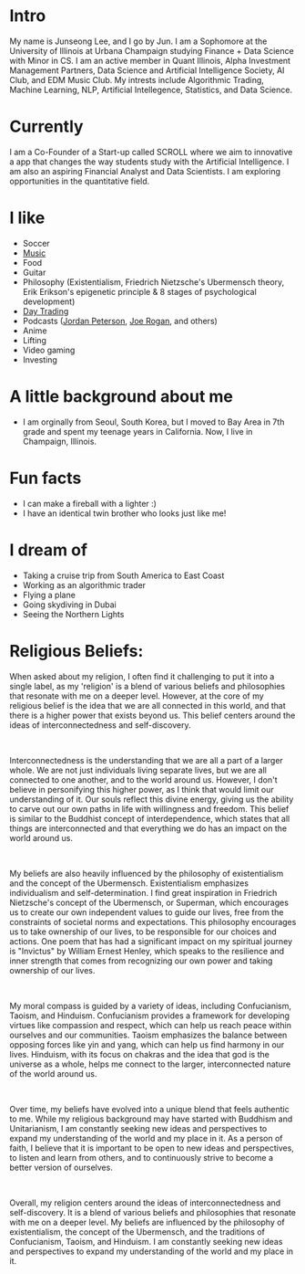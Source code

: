 
# Intro

My name is Junseong Lee, and I go by Jun. I am a Sophomore at the University of Illinois at Urbana Champaign studying Finance + Data Science with Minor in CS. I am an active member in Quant Illinois, Alpha Investment Management Partners, Data Science and Artificial Intelligence Society, AI Club, and EDM Music Club. My intrests include Algorithmic Trading, Machine Learning, NLP, Artificial Intellegence, Statistics, and Data Science. 
# Currently

I am a Co-Founder of a Start-up called SCROLL where we aim to innovative a app that changes the way students study with the Artificial Intelligence. I am also an aspiring Financial Analyst and Data Scientists. I am exploring opportunities in the quantitative field. 

# I like

- Soccer
- [Music](https://open.spotify.com/user/214qpz6gjyle763zrfgrc5bii)
- Food
- Guitar
- Philosophy (Existentialism, Friedrich Nietzsche's Ubermensch theory, Erik Erikson's epigenetic principle & 8 stages of psychological development)
- [Day Trading](https://www.tradingview.com/)
- Podcasts ([Jordan Peterson](https://www.jordanbpeterson.com/podcast/), [Joe Rogan](https://open.spotify.com/show/4rOoJ6Egrf8K2IrywzwOMk), and others)
- Anime
- Lifting
- Video gaming
- Investing

# A little background about me

- I am orginally from Seoul, South Korea, but I moved to Bay Area in 7th grade and spent my teenage years in California. Now, I live in Champaign, Illinois.

# Fun facts

- I can make a fireball with a lighter :)
- I have an identical twin brother who looks just like me!

# I dream of

- Taking a cruise trip from South America to East Coast
- Working as an algorithmic trader
- Flying a plane
- Going skydiving in Dubai
- Seeing the Northern Lights

# Religious Beliefs: 

When asked about my religion, I often find it challenging to put it into a single label, as my 'religion' is a blend of various beliefs and philosophies that resonate with me on a deeper level. However, at the core of my religious belief is the idea that we are all connected in this world, and that there is a higher power that exists beyond us. This belief centers around the ideas of interconnectedness and self-discovery.

<br />

Interconnectedness is the understanding that we are all a part of a larger whole. We are not just individuals living separate lives, but we are all connected to one another, and to the world around us. However, I don't believe in personifying this higher power, as I think that would limit our understanding of it. Our souls reflect this divine energy, giving us the ability to carve out our own paths in life with willingness and freedom. This belief is similar to the Buddhist concept of interdependence, which states that all things are interconnected and that everything we do has an impact on the world around us.

<br />

My beliefs are also heavily influenced by the philosophy of existentialism and the concept of the Ubermensch. Existentialism emphasizes individualism and self-determination. I find great inspiration in Friedrich Nietzsche's concept of the Ubermensch, or Superman, which encourages us to create our own independent values to guide our lives, free from the constraints of societal norms and expectations. This philosophy encourages us to take ownership of our lives, to be responsible for our choices and actions. One poem that has had a significant impact on my spiritual journey is "Invictus" by William Ernest Henley, which speaks to the resilience and inner strength that comes from recognizing our own power and taking ownership of our lives.

<br />

My moral compass is guided by a variety of ideas, including Confucianism, Taoism, and Hinduism. Confucianism provides a framework for developing virtues like compassion and respect, which can help us reach peace within ourselves and our communities. Taoism emphasizes the balance between opposing forces like yin and yang, which can help us find harmony in our lives. Hinduism, with its focus on chakras and the idea that god is the universe as a whole, helps me connect to the larger, interconnected nature of the world around us.

<br />

Over time, my beliefs have evolved into a unique blend that feels authentic to me. While my religious background may have started with Buddhism and Unitarianism, I am constantly seeking new ideas and perspectives to expand my understanding of the world and my place in it. As a person of faith, I believe that it is important to be open to new ideas and perspectives, to listen and learn from others, and to continuously strive to become a better version of ourselves.

<br />

Overall, my religion centers around the ideas of interconnectedness and self-discovery. It is a blend of various beliefs and philosophies that resonate with me on a deeper level. My beliefs are influenced by the philosophy of existentialism, the concept of the Ubermensch, and the traditions of Confucianism, Taoism, and Hinduism. I am constantly seeking new ideas and perspectives to expand my understanding of the world and my place in it. 